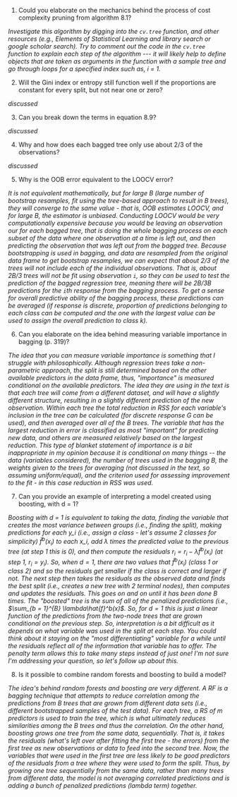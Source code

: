1. Could you elaborate on the mechanics behind the process of cost complexity pruning from algorithm 8.1?

_Investigate this algorithm by digging into the `cv.tree` function, and other resources (e.g., Elements of Statistical Learning and library search or google scholar search). Try to comment out the code in the `cv.tree` function to explain each step of the algorithm --- it will likely help to define objects that are taken as arguments in the function with a sample tree and go through loops for a specified index such as, i = 1._


2. Will the Gini index or entropy still function well if the proportions are constant for every split, but not near one or zero?

_discussed_

3. Can you break down the terms in equation 8.9?

_discussed_

4. Why and how does each bagged tree only use about 2/3 of the observations?

_discussed_

5. Why is the OOB error equivalent to the LOOCV error? 

_It is not equivalent mathematically, but for large B (large number of bootstrap resamples, fit using the tree-based approach to result in B trees), they will converge to the same value - that is, OOB estimates LOOCV, and for large B, the estimator is unbiased. Conducting LOOCV would be very computationally expensive because you would be leaving an observation our for each bagged tree, that is doing the whole bagging process on each subset of the data where one observation at a time is left out, and then predicting the observation that was left out from the bagged tree.  Because bootstrapping is used in bagging, and data are resampled from the original data frame to get bootstrap resamples, we can expect that about 2/3 of the trees will not include each of the individual observations. That is, about 2B/3 trees will not be fit using observation `i`, so they can be used to test the prediction of the bagged regression tree, meaning there will be 2B/3B predictions for the `i`th response from the bagging process. To get a sense for overall predictive ability of the bagging process, these predictions can be averaged (if response is discrete, proportion of predictions belonging to each class can be computed and the one with the largest value can be used to assign the overall prediction to class k)._

6. Can you elaborate on the idea behind measuring variable importance in bagging (p. 319)?

_The idea that you can measure variable importance is something that I struggle with philosophically. Although regression trees take a non-parametric approach, the split is still determined based on the other available predictors in the data frame, thus, "importance" is measured conditional on the available predictors. The idea they are using in the text is that each tree will come from a different dataset, and will have a slightly different structure, resulting in a slightly different prediction of the new observation. Within each tree the total reduction in RSS for each variable's inclusion in the tree can be calculated (for discrete response G can be used), and then averaged over all of the B trees. The variable that has the largest reduction in error is classified as most "important" for predicting new data, and others are measured relatively based on the largest reduction. This type of blanket statement of importance is a bit inappropriate in my opinion because it is conditional on many things -- the data (variables considered), the number of trees used in the bagging B, the weights given to the trees for averaging (not discussed in the text, so assuming uniform/equal), and the criterion used for assessing improvement to the fit - in this case reduction in RSS was used._ 

7. Can you provide an example of interpreting a model created using boosting, with d = 1?

_Boosting with d = 1 is equivalent to taking the data, finding the variable that creates the most variance between groups (i.e., finding the split), making predictions for each y_i (i.e., assign a class - let's assume 2 classes for simplicity) $\hat{f}^b(x_i)$ to each x_i, add $\lambda$ times the predicted value to the previous tree (at step 1 this is 0), and then compute the residuals $r_i = r_i - \lambda\hat{f}^b(x_i)$ (at step 1, $r_i = y_i$). So, when $d = 1$, there are two values that $\hat{f}^b(x_i)$ (class 1 or class 2) and so the residuals get smaller if the class is correct and larger if not. The next step then takes the residuals as the observed data and finds the best split (i.e., creates a new tree with 2 terminal nodes), then computes and updates the residuals. This goes on and on until it has been done $B$ times. The "boosted" tree is the sum of all of the penalized predictions (i.e., $\sum_{b = 1}^{B} \lambda\hat{f}^b(x)$. So, for $d = 1$ this is just a linear function of the predictions from the two-node trees that are grown conditional on the previous step. So, interpretation is a bit difficult as it depends on what variable was used in the split at each step. You could think about it staying on the "most differentiating" variable for a while until the residuals reflect all of the information that variable has to offer. The penalty term allows this to take many steps instead of just one! I'm not sure I'm addressing your question, so let's follow up about this._ 

8. Is it possible to combine random forests and boosting to build a model? 

_The idea's behind random forests and boosting are very different. A RF is a bagging technique that attempts to reduce correlation among the predictions from B trees that are grown from different data sets (i.e., different bootstrapped samples of the test data). For each tree, a RS of m predictors is used to train the tree, which is what ultimately reduces similarities among the B trees and thus the correlation. On the other hand, boosting grows one tree from the same data, sequentially. That is, it takes the residuals (what's left over after fitting the first tree - the errors) from the first tree as new observations or data to feed into the second tree. Now, the variables that were used in the first tree are less likely to be good predictors of the residuals from a tree where they were used to form the split. Thus, by growing one tree sequentially from the same data, rather than many trees from different data, the model is not averaging correlated predictions and is adding a bunch of penalized predictions (lambda term) together._